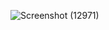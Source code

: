 ![Screenshot (12971)](https://github.com/savin8305/React.js-tutorials/assets/118232727/3c054ecb-d5a3-491d-a173-92c6308f76c7)
